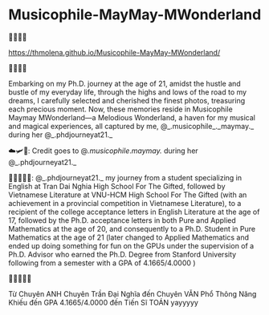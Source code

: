 # Musicophile-MayMay-MWonderland

🌼🌸🌻🌺

https://thmolena.github.io/Musicophile-MayMay-MWonderland/ 

🌼🌸🌻🌺 

Embarking on my Ph.D. journey at the age of 21, amidst the hustle and bustle of my everyday life, through the highs and lows of the road to my dreams, I carefully selected and cherished the finest photos, treasuring each precious moment. Now, these memories reside in Musicophile Maymay MWonderland—a Melodious Wonderland, a haven for my musical and magical experiences, all captured by me, @\_.musicophile_._maymay.\_ during her @\_.phdjourneyat21.\_ 


☁️🛩📸: Credit goes to @_.musicophile_._maymay._ during her @\_.phdjourneyat21.\_

🌼🌸🌻🌼🌺: @\_.phdjourneyat21.\_ my journey from a student specializing in English at Tran Dai Nghia High School For The Gifted, followed by Vietnamese Literature at VNU-HCM High School For The Gifted (with an achievement in a provincial competition in Vietnamese Literature), to a recipient of the college acceptance letters in English Literature at the age of 17, followed by the Ph.D. acceptance letters in both Pure and Applied Mathematics at the age of 20, and consequently to a Ph.D. Student in Pure Mathematics at the age of 21 (later changed to Applied Mathematics and ended up doing something for fun on the GPUs under the supervision of a Ph.D. Advisor who earned the Ph.D. Degree from Stanford University following from a semester with a GPA of 4.1665/4.0000 ) 


🌼🌸🌻🌼🌺 

Từ Chuyên ANH Chuyên Trần Đại Nghĩa đến Chuyên VĂN Phổ Thông Năng Khiếu đến GPA 4.1665/4.0000 đến Tiến Sĩ TOÁN yayyyyy 


